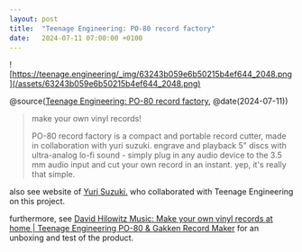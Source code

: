 ```yaml
---
layout: post
title:  "Teenage Engineering: PO-80 record factory"
date:   2024-07-11 07:00:00 +0100
---
```


![https://teenage.engineering/_img/63243b059e6b50215b4ef644_2048.png](/assets/63243b059e6b50215b4ef644_2048.png)

@source([Teenage Engineering: PO-80 record factory](https://teenage.engineering/products/po-80), @date(2024-07-11))

> make your own vinyl records!
> 
> PO-80 record factory is a compact and portable record cutter, made in collaboration with yuri suzuki. engrave and playback 5" discs with ultra-analog lo-fi sound - simply plug in any audio device to the 3.5 mm audio input and cut your own record in an instant. yep, it's really that simple.

also see website of [Yuri Suzuki.](https://yurisuzuki.com/projects/po80-teenage-engineering) who collaborated with Teenage Engineering on this project.

furthermore, see [David Hilowitz Music: Make your own vinyl records at home | Teenage Engineering PO-80 & Gakken Record Maker](https://www.youtube.com/watch?v=rCuC3fV_fHc) for an unboxing and test of the product.
